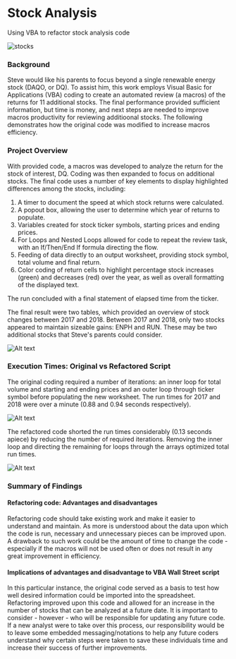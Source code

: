 # Stock Analysis
Using VBA to refactor stock analysis code

![stocks](https://user-images.githubusercontent.com/30667001/165969976-60b8f38f-5487-43ab-91bc-427baec43d82.jpg)

### Background
Steve would like his parents to focus beyond a single renewable energy stock (DAQO, or DQ). To assist him, this work employs Visual Basic for Applications (VBA) coding to create an automated review (a macros) of the returns for 11 additional stocks. The final performance provided sufficient information, but time is money, and next steps are needed to improve macros productivity for reviewing additioonal stocks. The following demonstrates how the original code was modified to increase macros efficiency.

### Project Overview
With provided code, a macros was developed to analyze the return for the stock of interest, DQ. Coding was then expanded to focus on additional stocks. The final code uses a number of key elements to display highlighted differences among the stocks, including:
1. A timer to document the speed at which stock returns were calculated.
2. A popout box, allowing the user to determine which year of returns to populate.
3. Variables created for stock ticker symbols, starting prices and ending prices.
4. For Loops and Nested Loops allowed for code to repeat the review task, with an If/Then/End If formula directing the flow.
5. Feeding of data directly to an output worksheet, providing stock symbol, total volume and final return.
6. Color coding of return cells to highlight percentage stock increases (green) and decreases (red) over the year, as well as overall formatting of the displayed text.

The run concluded with a final statement of elapsed time from the ticker.

The final result were two tables, which provided an overview of stock changes between 2017 and 2018.
Between 2017 and 2018, only two stocks appeared to maintain sizeable gains: ENPH and RUN. These may be two additional stocks that Steve's parents could consider.
   
![Alt text](https://user-images.githubusercontent.com/30667001/147508707-35852e8f-7d4d-4d90-b5b7-04b16a5f398b.png)
   
### Execution Times: Original vs Refactored Script
The original coding required a number of iterations: an inner loop for total volume and starting and ending prices and an outer loop through ticker symbol before populating the new worksheet. The run times for 2017 and 2018 were over a minute (0.88 and 0.94 seconds respectively).

![Alt text](https://user-images.githubusercontent.com/30667001/147583905-4e58781a-9da0-4527-89e1-40e3082b5707.png)

The refactored code shorted the run times considerably (0.13 seconds apiece) by reducing the number of required iterations. Removing the inner loop and directing the remaining for loops through the arrays optimized total run times.

![Alt text](https://user-images.githubusercontent.com/30667001/147586355-669eca00-80c2-408d-8f68-4c9ee1b59649.png)
 
 ### Summary of Findings
 #### Refactoring code: Advantages and disadvantages
 Refactoring code should take existing work and make it easier to understand and maintain. As more is understood about the data upon which the code is run, necessary and unnecessary pieces can be improved upon. A drawback to such work could be the amount of time to change the code - especially if the macros will not be used often or does not result in any great improvement in efficiency.
   
 #### Implications of advantages and disadvantage to VBA Wall Street script
In this particular instance, the original code served as a basis to test how well desired information could be imported into the spreadsheet. Refactoring improved upon this code and allowed for an increase in the number of stocks that can be analyzed at a future date. It is important to consider - however - who will be responsible for updating any future code. If a new analyst were to take over this process, our responsibility would be to leave some embedded messaging/notations to help any future coders understand why certain steps were taken to save these individuals time and increase their success of further improvements.
